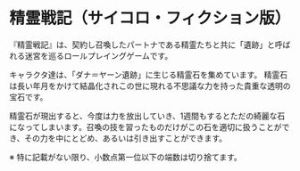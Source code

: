 # 精霊戦記（サイコロ・フィクション版）

『精霊戦記』は、契約し召喚したパートナである精霊たちと共に「遺跡」と呼ばれる迷宮を巡るロールプレイングゲームです。

キャラクタ達は、「ダナ＝ヤーン遺跡」に生じる精霊石を集めています。
精霊石は長い年月をかけて結晶化されこの世に現れる不思議な力を持った貴重な透明の宝石です。

精霊石が現出すると、今度は力を放出していき、1週間もするとただの綺麗な石になってしまいます。召喚の技を習ったものだけがこの石を適切に扱うことができ、その力を中にとどめ、あるいは引き出すことができます。



※ 特に記載がない限り、小数点第一位以下の端数は切り捨てます。
